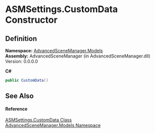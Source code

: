 # ASMSettings.CustomData Constructor




## Definition
**Namespace:** <a href="N_AdvancedSceneManager_Models">AdvancedSceneManager.Models</a>  
**Assembly:** AdvancedSceneManager (in AdvancedSceneManager.dll) Version: 0.0.0.0

**C#**
``` C#
public CustomData()
```



## See Also


#### Reference
<a href="T_AdvancedSceneManager_Models_ASMSettings_CustomData">ASMSettings.CustomData Class</a>  
<a href="N_AdvancedSceneManager_Models">AdvancedSceneManager.Models Namespace</a>  
